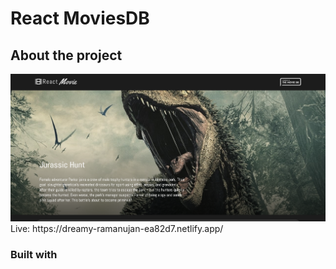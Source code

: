 # React MoviesDB

## About the project

<img src="./screen1.png" alt="cientifico screenshot" width="800">
Live: https://dreamy-ramanujan-ea82d7.netlify.app/

### Built with
